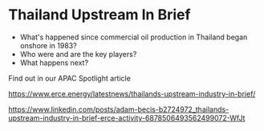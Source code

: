 # Thailand Upstream In Brief

- What's happened since commercial oil production in Thailand began onshore in 1983?
- Who were and are the key players?
- What happens next?

Find out in our APAC Spotlight article


https://www.erce.energy/latestnews/thailands-upstream-industry-in-brief/


https://www.linkedin.com/posts/adam-becis-b2724972_thailands-upstream-industry-in-brief-erce-activity-6878506493562499072-WfJt 
